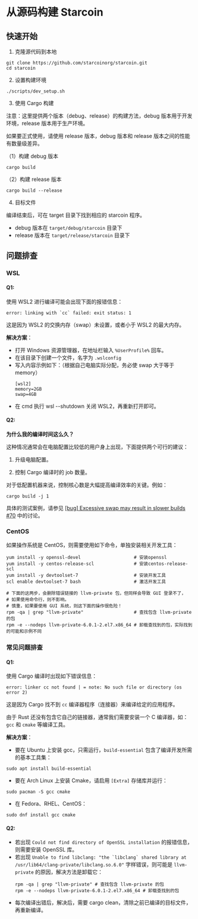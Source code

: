 # 从源码构建 Starcoin

## 快速开始

1. 克隆源代码到本地

```shell
git clone https://github.com/starcoinorg/starcoin.git
cd starcoin
```

2. 设置构建环境

```shell
./scripts/dev_setup.sh
```

3. 使用 Cargo 构建

注意：这里提供两个版本（debug、release）的构建方法，debug 版本用于开发环境，release 版本用于生产环境。

如果要正式使用，请使用 release 版本，debug 版本和 release 版本之间的性能有数量级差异。

（1）构建 debug 版本

```shell
cargo build
```

（2）构建 release 版本

```shell
cargo build --release
```

4. 目标文件

编译结束后，可在 target 目录下找到相应的 starcoin 程序。

- debug 版本在 `target/debug/starcoin` 目录下
- release 版本在 `target/release/starcoin` 目录下

## 问题排查

### WSL

#### Q1:

使用 WSL2 进行编译可能会出现下面的报错信息：

```shell
error: linking with `cc` failed: exit status: 1
```

这是因为 WSL2 的交换内存（swap）未设置，或者小于 WSL2 的最大内存。

**解决方案**：

- 打开 Windows 资源管理器，在地址栏输入 `%UserProfile%` 回车。
- 在该目录下创建一个文件，名字为 `.wslconfig`
- 写入内容示例如下：（根据自己电脑实际分配，务必使 swap 大于等于 memory）
    ```config
    [wsl2]
    memory=2GB
    swap=4GB
    ```
- 在 cmd 执行 wsl --shutdown 关闭 WSL2，再重新打开即可。

#### Q2:

**为什么我的编译时间这么久？**

这种情况通常会在电脑配置比较低的用户身上出现，下面提供两个可行的建议：

1. 升级电脑配置。

2. 控制 Cargo 编译时的 job 数量。

对于低配置机器来说，控制核心数是大幅提高编译效率的关键。例如：

```shell
cargo build -j 1
```

具体的测试案例，请参见 [[bug] Excessive swap may result in slower builds #70](https://github.com/starcoinorg/starcoin-cookbook/issues/70) 中的讨论。

### CentOS

如果操作系统是 CentOS，则需要使用如下命令，单独安装相关开发工具：

```shell
yum install -y openssl-devel                    # 安装openssl
yum install -y centos-release-scl               # 安装centos-release-scl
yum install -y devtoolset-7                     # 安装开发工具
scl enable devtoolset-7 bash                    # 激活开发工具

# 下面的这两步，会删除错误链接的 llvm-private 包，但同样会导致 GUI 登录不了，
# 如果使用命令行，则不影响。
# 慎重，如果要使用 GUI 系统，则这下面的操作很危险！
rpm -qa | grep "llvm-private"                   # 查找包含 llvm-private 的包
rpm -e --nodeps llvm-private-6.0.1-2.el7.x86_64 # 卸载查找到的包，实际找到的可能和示例不同
```

### 常见问题排查

#### Q1:

使用 Cargo 编译时出现如下错误信息：

```shell
error: linker cc not found | = note: No such file or directory (os error 2)
```

这是因为 Cargo 找不到 `cc` 编译器程序（连接器）来编译给定的应用程序。

由于 Rust 还没有包含它自己的链接器，通常我们需要安装一个 C 编译器，如：`gcc` 和 `cmake` 等编译工具。

**解决方案**：

- 要在 Ubuntu 上安装 gcc，只需运行，`build-essential` 包含了编译开发所需的基本工具集：

```shell
sudo apt install build-essential
```

- 要在 Arch Linux 上安装 Cmake，请启用 `[Extra]` 存储库并运行：

```shell
sudo pacman -S gcc cmake
```

- 在 Fedora、RHEL、CentOS：

```shell
sudo dnf install gcc cmake
```

#### Q2:

- 若出现 `Could not find directory of OpenSSL installation` 的报错信息，则需要安装 OpenSSL 库。
- 若出现 ```Unable to find libclang: "the `libclang` shared library at /usr/lib64/clang-private/libclang.so.6.0"``` 字样错误，则可能是 `llvm-private` 的原因，解决方法是卸载它：
    ```shell
    rpm -qa | grep "llvm-private" # 查找包含 llvm-private 的包
    rpm -e --nodeps llvm-private-6.0.1-2.el7.x86_64 # 卸载查找到的包
    ```
- 每次编译出错后，解决后，需要 cargo clean，清除之前已编译的目标文件，再重新编译。
